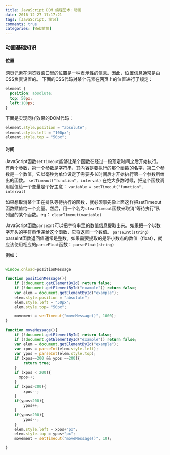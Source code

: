 ```yaml
---
title: JavaScript DOM 编程艺术：动画
date: 2016-12-27 17:17:21
tags: [JavaScript, 笔记]
comments: true
categories: [Web前端]
---
```


### 动画基础知识
#### 位置
网页元素在浏览器窗口里的位置是一种表示性的信息。因此，位置信息通常是由CSS负责设置的。
下面的CSS代码对某个元素在网页上的位置进行了规定：
```CSS
element {
  position: absolute;
  top: 50px;
  left:100px;
}
```
下面是实现同样效果的DOM代码：
```javascript
element.style.position = "absolute";
element.style.left = "100px";
element.style.top = "50px";
```

#### 时间
JavaScript函数`setTimeout`能够让某个函数在经过一段预定时间之后开始执行。有两个参数，第一个参数是字符串，其内容是要执行的那个函数的名字，第二个参数是一个数值，它以毫秒为单位设定了需要多长时间后才开始执行第一个参数所给出的函数。
`setTimeout("function", interval)`
在绝大多数时候，把这个函数调用赋值给一个变量是个好主意：
`variable = setTimeout("function", interval)`

如果想取消某个正在排队等待执行的函数，就必须事先像上面这样把setTimeout函数赋值给一个变量。然后，用一个名为`clearTimeout`函数来取消“等待执行”队列里的某个函数。eg：
`clearTimeout(variable)`

JavaScript函数`parseInt`可以把字符串里的数值信息提取出来。如果把一个以数字开头的字符串传递给这个函数，它将返回一个数值。
`parseInt(string)`
parseInt函数返回值通常是整数。如果需要提取的是带小数点的数值（float），就应该使用相应的`parseFloat`函数：
`parseFloat(string)`

例如：
```javascript

window.onload=positionMessage

function positionMessage(){
    if (!document.getElementById) return false;
    if (!document.getElementById("example")) return false;
    var elem = document.getElementById("example");
    elem.style.position = "absolute";
    elem.style.left = "50px";
    elem.style.top= "50px";

    movement = setTimeout("moveMessage()", 1000);
}

function moveMessage(){
    if (!document.getElementById) return false;
    if (!document.getElementById("example")) return false;
    var elem = document.getElementById("example");
    var xpos = parseInt(elem.style.left);
    var ypos = parseInt(elem.style.top);
    if (xpos==200 && ypos ==200){
        return true;
    }
    if (xpos < 200){
      xpos++;
    }
    if (xpos>200){
        xpos--;
    }
    if(ypos<200){
        ypos++;
    }
    if(ypos>200){
        ypos--;
    }
    elem.style.left = xpos+"px";
    elem.style.top = ypos+"px";
    movement = setTimeout("moveMessage()", 10);

}
```
